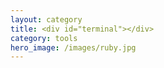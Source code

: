 ```yaml
---
layout: category
title: <div id="terminal"></div>
category: tools
hero_image: /images/ruby.jpg
---
```

